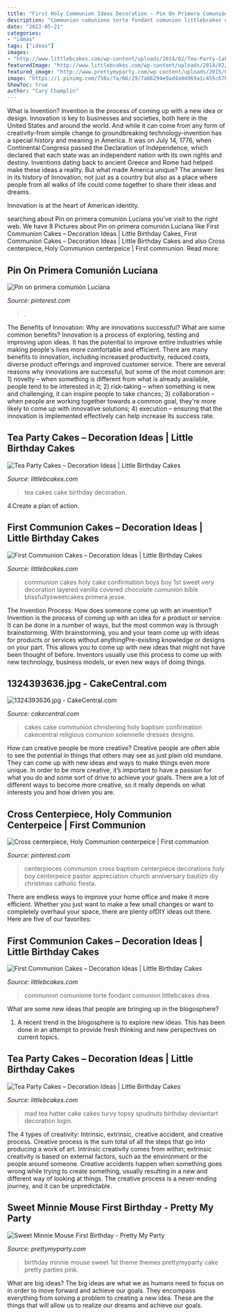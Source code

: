 ```yaml
---
title: "First Holy Communion Ideas Decoration ~ Pin On Primera Comunión Lucíana"
description: "Communion comunione torte fondant comunion littlebcakes drea"
date: "2023-05-21"
categories:
- "ideas"
tags: ["ideas"]
images:
- "http://www.littlebcakes.com/wp-content/uploads/2014/02/Tea-Party-Cakes-Ideas.jpg"
featuredImage: "http://www.littlebcakes.com/wp-content/uploads/2014/02/Tea-Party-Cakes-Pictures.jpg"
featured_image: "http://www.prettymyparty.com/wp-content/uploads/2015/03/minnie-mouse-first-birthday-ideas.jpg"
image: "https://i.pinimg.com/736x/7a/66/29/7a66294e9ad4a04969a1c455c67bb5b4.jpg"
ShowToc: true
author: "Cary Champlin"
---
```



What is Invention?
Invention is the process of coming up with a new idea or design. Innovation is key to businesses and societies, both here in the United States and around the world. And while it can come from any form of creativity-from simple change to groundbreaking technology-invention has a special history and meaning in America.
It was on July 14, 1776, when Continental Congress passed the Declaration of Independence, which declared that each state was an independent nation with its own rights and destiny. Inventions dating back to ancient Greece and Rome had helped make these ideas a reality. But what made America unique? The answer lies in its history of innovation, not just as a country but also as a place where people from all walks of life could come together to share their ideas and dreams.

Innovation is at the heart of American identity.

	

		
searching about Pin on primera comunión Lucíana you've visit to the right web. We have 8 Pictures about Pin on primera comunión Lucíana like First Communion Cakes – Decoration Ideas | Little Birthday Cakes, First Communion Cakes – Decoration Ideas | Little Birthday Cakes and also Cross centerpiece, Holy Communion centerpeice | First communion. Read more:
		
    
## Pin On Primera Comunión Lucíana

<img loading=lazy src="https://i.pinimg.com/736x/7a/66/29/7a66294e9ad4a04969a1c455c67bb5b4.jpg" onerror="this.onerror=null;this.src='https://tse2.mm.bing.net/th?id=OIP.PN9QLQ-RHnoP9K3E0apKcAHaJ3&amp;pid=15.1';" alt="Pin on primera comunión Lucíana">

_Source: pinterest.com_

>. 

	

The Benefits of Innovation: Why are innovations successful? What are some common benefits?
Innovation is a process of exploring, testing and improving upon ideas. It has the potential to improve entire industries while making people's lives more comfortable and efficient. There are many benefits to innovation, including increased productivity, reduced costs, diverse product offerings and improved customer service.
There are several reasons why innovations are successful, but some of the most common are: 1) novelty – when something is different from what is already available, people tend to be interested in it; 2) risk-taking – when something is new and challenging, it can inspire people to take chances; 3) collaboration – when people are working together towards a common goal, they're more likely to come up with innovative solutions; 4) execution – ensuring that the innovation is implemented effectively can help increase its success rate.

    
## Tea Party Cakes – Decoration Ideas | Little Birthday Cakes

<img loading=lazy src="http://www.littlebcakes.com/wp-content/uploads/2014/02/Tea-Party-Cakes-Ideas.jpg" onerror="this.onerror=null;this.src='https://tse1.mm.bing.net/th?id=OIP.0LsdghGd57gKSdvL9qwv2gHaFj&amp;pid=15.1';" alt="Tea Party Cakes – Decoration Ideas | Little Birthday Cakes">

_Source: littlebcakes.com_

>tea cakes cake birthday decoration. 

	

4.Create a plan of action.

    
## First Communion Cakes – Decoration Ideas | Little Birthday Cakes

<img loading=lazy src="http://www.littlebcakes.com/wp-content/uploads/2014/02/First-Holy-Communion-Cakes-886x1024.jpg" onerror="this.onerror=null;this.src='https://tse2.mm.bing.net/th?id=OIP.9eEUtjL5XDkim36JdGbgMQHaIj&amp;pid=15.1';" alt="First Communion Cakes – Decoration Ideas | Little Birthday Cakes">

_Source: littlebcakes.com_

>communion cakes holy cake confirmation boys boy 1st sweet very decoration layered vanilla covered chocolate comunion bible blissfullysweetcakes primera jesse. 

	

The Invention Process: How does someone come up with an invention?
Invention is the process of coming up with an idea for a product or service. It can be done in a number of ways, but the most common way is through brainstorming. With brainstorming, you and your team come up with ideas for products or services without anythingPre-existing knowledge or designs on your part. This allows you to come up with new ideas that might not have been thought of before. Inventors usually use this process to come up with new technology, business models, or even new ways of doing things.

    
## 1324393636.jpg - CakeCentral.com

<img loading=lazy src="https://cdn001.cakecentral.com/gallery/2015/03/900_477183cAp2_1324393636jpg.jpg" onerror="this.onerror=null;this.src='https://tse1.mm.bing.net/th?id=OIP.whKLgh7YJt0l9JdBS4jW1QHaKR&amp;pid=15.1';" alt="1324393636.jpg - CakeCentral.com">

_Source: cakecentral.com_

>cakes cake communion christening holy baptism confirmation cakecentral religious comunion solennelle dresses designs. 

	

How can creative people be more creative?
Creative people are often able to see the potential in things that others may see as just plain old mundane. They can come up with new ideas and ways to make things even more unique. In order to be more creative, it’s important to have a passion for what you do and some sort of drive to achieve your goals. There are a lot of different ways to become more creative, so it really depends on what interests you and how driven you are.

    
## Cross Centerpiece, Holy Communion Centerpeice | First Communion

<img loading=lazy src="https://i.pinimg.com/736x/ba/60/44/ba6044966702da3732258b3f51cd3840--diy-communion-centerpieces-cross-centerpieces.jpg" onerror="this.onerror=null;this.src='https://tse4.mm.bing.net/th?id=OIP.gjoH1COo43Ur45v-upOA7gHaFj&amp;pid=15.1';" alt="Cross centerpiece, Holy Communion centerpeice | First communion">

_Source: pinterest.com_

>centerpieces communion cross baptism centerpiece decorations holy boy centerpeice pastor appreciation church anniversary bautizo diy christmas catholic fiesta. 

	

There are endless ways to improve your home office and make it more efficient. Whether you just want to make a few small changes or want to completely overhaul your space, there are plenty ofDIY ideas out there. Here are five of our favorites: 

    
## First Communion Cakes – Decoration Ideas | Little Birthday Cakes

<img loading=lazy src="https://www.littlebcakes.com/wp-content/uploads/2014/02/First-Communion-Cake-Ideas.jpg" onerror="this.onerror=null;this.src='https://tse2.mm.bing.net/th?id=OIP.1RPWOvpRM8PYYx0NG-ujNAHaLV&amp;pid=15.1';" alt="First Communion Cakes – Decoration Ideas | Little Birthday Cakes">

_Source: littlebcakes.com_

>communion comunione torte fondant comunion littlebcakes drea. 

	

What are some new ideas that people are bringing up in the blogosphere?
1. A recent trend in the blogosphere is to explore new ideas. This has been done in an attempt to provide fresh thinking and new perspectives on current topics.

    
## Tea Party Cakes – Decoration Ideas | Little Birthday Cakes

<img loading=lazy src="http://www.littlebcakes.com/wp-content/uploads/2014/02/Tea-Party-Cakes-Pictures.jpg" onerror="this.onerror=null;this.src='https://tse3.mm.bing.net/th?id=OIP.lNgZ3V_hvsd7IXnXnn-VtAHaJ3&amp;pid=15.1';" alt="Tea Party Cakes – Decoration Ideas | Little Birthday Cakes">

_Source: littlebcakes.com_

>mad tea hatter cake cakes turvy topsy spudnuts birthday deviantart decoration login. 

	

The 4 types of creativity: Intrinsic, extrinsic, creative accident, and creative process.
Creative process is the sum total of all the steps that go into producing a work of art. Intrinsic creativity comes from within; extrinsic creativity is based on external factors, such as the environment or the people around someone. Creative accidents happen when something goes wrong while trying to create something, usually resulting in a new and different way of looking at things. The creative process is a never-ending journey, and it can be unpredictable.

    
## Sweet Minnie Mouse First Birthday - Pretty My Party

<img loading=lazy src="http://www.prettymyparty.com/wp-content/uploads/2015/03/minnie-mouse-first-birthday-ideas.jpg" onerror="this.onerror=null;this.src='https://tse2.mm.bing.net/th?id=OIP.26_fk2zHF8KfJsgeCNcOxgHaKl&amp;pid=15.1';" alt="Sweet Minnie Mouse First Birthday - Pretty My Party">

_Source: prettymyparty.com_

>birthday minnie mouse sweet 1st theme themes prettymyparty cake pretty parties pink. 

	

What are big ideas?
The big ideas are what we as humans need to focus on in order to move forward and achieve our goals. They encompass everything from solving a problem to creating a new idea. These are the things that will allow us to realize our dreams and achieve our goals.

